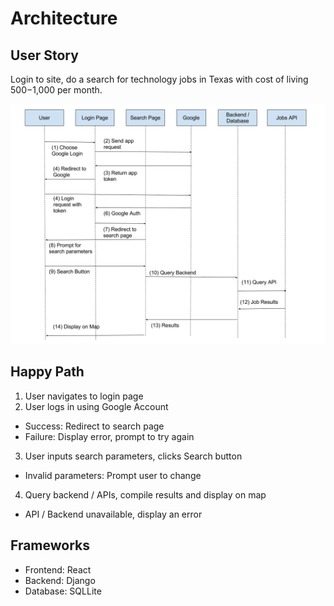 # Architecture

## User Story
Login to site, do a search for technology jobs in Texas with cost of living $500-$1,000 per month.

![System Diagram](images/system.png)

## Happy Path
1. User navigates to login page
2. User logs in using Google Account
  - Success: Redirect to search page
  - Failure: Display error, prompt to try again
3. User inputs search parameters, clicks Search button
  - Invalid parameters: Prompt user to change
4. Query backend / APIs, compile results and display on map
  - API / Backend unavailable, display an error

## Frameworks
- Frontend: React
- Backend: Django 
- Database: SQLLite
